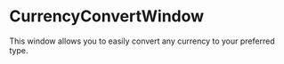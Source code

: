 # CurrencyConvertWindow
This window allows you to easily convert any currency to your preferred type.
